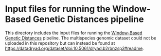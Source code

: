 # Input files for running the Window-Based Genetic Distances pipeline

This directory includes the input files for running the [Window-Based Genetic Distances](https://github.com/gsgarlata/Isolation-by-distance-within-vs-between-species/tree/main/Window-Based%20Genetic%20Distances) pipeline. The multispecies genomic dataset could not be uploaded in this repository but can instead be found at https://datadryad.org/dataset/doi:10.5061/dryad.b2rbnzsp3#readme.
